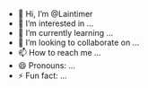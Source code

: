 - 👋 Hi, I’m @Laintimer
- 👀 I’m interested in ...
- 🌱 I’m currently learning ...
- 💞️ I’m looking to collaborate on ...
- 📫 How to reach me ...
- 😄 Pronouns: ...
- ⚡ Fun fact: ...

<!---
Laintimer/Laintimer is a ✨ special ✨ repository because its `README.md` (this file) appears on your GitHub profile.
You can click the Preview link to take a look at your changes.
--->
